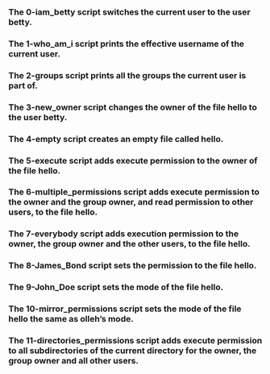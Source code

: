 ### The 0-iam_betty script switches the current user to the user betty.
### The 1-who_am_i script prints the effective username of the current user.
### The 2-groups script prints all the groups the current user is part of.
### The 3-new_owner script changes the owner of the file hello to the user betty.
### The 4-empty script creates an empty file called hello.
### The 5-execute script adds execute permission to the owner of the file hello.
### The 6-multiple_permissions script adds execute permission to the owner and the group owner, and read permission to other users, to the file hello.
### The 7-everybody script  adds execution permission to the owner, the group owner and the other users, to the file hello.
### The 8-James_Bond script sets the permission to the file hello.
### The 9-John_Doe script sets the mode of the file hello.
### The 10-mirror_permissions script sets the mode of the file hello the same as olleh’s mode.
### The 11-directories_permissions script adds execute permission to all subdirectories of the current directory for the owner, the group owner and all other users.
